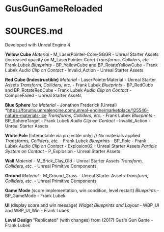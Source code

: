 # GusGunGameReloaded
# SOURCES.md

Developed with Unreal Engine 4


**Yellow Cube**
*Material* - M_LaserPointer-Core-GGGR - Unreal Starter Assets (increased opacity on M_LaserPointer-Core)
*Transforms, Colliders, etc.* - Frank Lubek
*Blueprints* - BP_YellowCube and BP_RotateYellowCube - Frank Lubek
*Audio Clip on Contact* - Invalid_Action - Unreal Starter Assets


**Red Cube (Indestructible)**
*Material* - LaserPointerMaterial - Unreal Starter Assets
*Transform, Colliders, etc.* - Frank Lubek
*Blueprints* - BP_RedCube and BP_RotateRedCube - Frank Lubek
*Audio Clip on Contact* - CompileFailed - Unreal Starter Assets


**Blue Sphere**
*Ice Material* - Jonathon Frederick (Unreal)
*https://forums.unrealengine.com/unreal-engine/marketplace/125546-nature-materials-ice
*Transforms, Colliders, etc.* - Frank Lubek
*Blueprints* - BP_SphereTarget - Frank Lubek
*Audio Clip on Contact* - Invalid_Action - Unreal Starter Assets


**White Pole** (Interactable via projectile only)
// No materials applied
*Transforms, Colliders, etc.* - Frank Lubek
*Blueprints* - BP_Pole - Frank Lubek
*Audio Clip on Contact* - Explosion02 - Unreal Starter Assets
*Particle System on Contact* - P_Explosion - Unreal Starter Assets


**Wall**
*Material* - M_Brick_Clay_Old - Unreal Starter Assets
*Transform, Colliders, etc.* - Unreal Primitive Components

**Ground**
*Material* - M_Ground_Grass - Unreal Starter Assets
*Transform, Colliders, etc.* - Unreal Primitive Components

**Game Mode** (score implementation, win condition, level restart)
*Blueprints* - BP_GameMode - Frank Lubek

**UI** (display score and win message)
*Widget Blueprints and Layout* - WBP_UI and WBP_UI_Win - Frank Lubek

**Level Design**
"Replicated" (with  changes) from (2017) Gus's Gun Game - Frank Lubek



